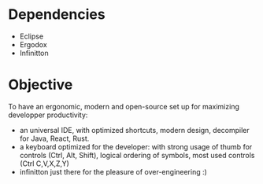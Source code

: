 # Dependencies
 - Eclipse
 - Ergodox
 - Infinitton
 
# Objective
To have an ergonomic, modern and open-source set up for maximizing developper productivity:
 - an universal IDE, with optimized shortcuts, modern design, decompiler for Java, React, Rust.
 - a keyboard optimized for the developer: with strong usage of thumb for controls (Ctrl, Alt, Shift), logical ordering of symbols, most used controls (Ctrl C,V,X,Z,Y)
 - infinitton just there for the pleasure of over-engineering :)
